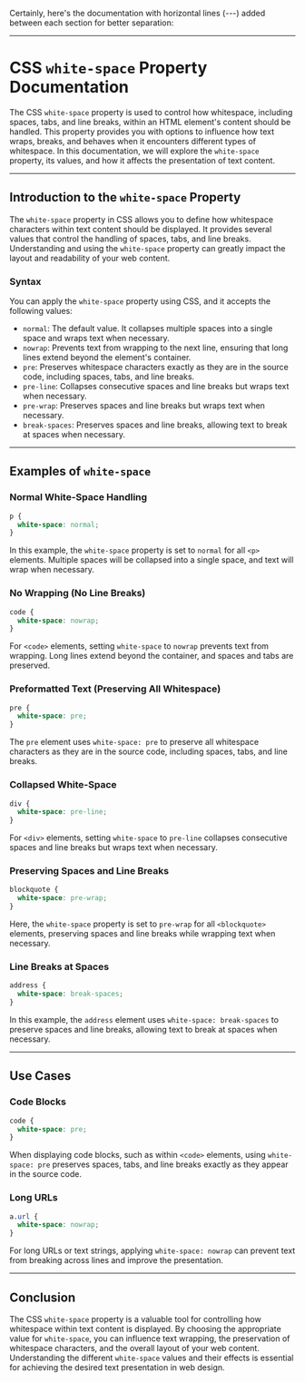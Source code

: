 Certainly, here's the documentation with horizontal lines (---) added between each section for better separation:

---

# CSS `white-space` Property Documentation

The CSS `white-space` property is used to control how whitespace, including spaces, tabs, and line breaks, within an HTML element's content should be handled. This property provides you with options to influence how text wraps, breaks, and behaves when it encounters different types of whitespace. In this documentation, we will explore the `white-space` property, its values, and how it affects the presentation of text content.

---

## Introduction to the `white-space` Property

The `white-space` property in CSS allows you to define how whitespace characters within text content should be displayed. It provides several values that control the handling of spaces, tabs, and line breaks. Understanding and using the `white-space` property can greatly impact the layout and readability of your web content.

### Syntax

You can apply the `white-space` property using CSS, and it accepts the following values:

- `normal`: The default value. It collapses multiple spaces into a single space and wraps text when necessary.
- `nowrap`: Prevents text from wrapping to the next line, ensuring that long lines extend beyond the element's container.
- `pre`: Preserves whitespace characters exactly as they are in the source code, including spaces, tabs, and line breaks.
- `pre-line`: Collapses consecutive spaces and line breaks but wraps text when necessary.
- `pre-wrap`: Preserves spaces and line breaks but wraps text when necessary.
- `break-spaces`: Preserves spaces and line breaks, allowing text to break at spaces when necessary.

---

## Examples of `white-space`

### Normal White-Space Handling

```css
p {
  white-space: normal;
}
```

In this example, the `white-space` property is set to `normal` for all `<p>` elements. Multiple spaces will be collapsed into a single space, and text will wrap when necessary.

### No Wrapping (No Line Breaks)

```css
code {
  white-space: nowrap;
}
```

For `<code>` elements, setting `white-space` to `nowrap` prevents text from wrapping. Long lines extend beyond the container, and spaces and tabs are preserved.

### Preformatted Text (Preserving All Whitespace)

```css
pre {
  white-space: pre;
}
```

The `pre` element uses `white-space: pre` to preserve all whitespace characters as they are in the source code, including spaces, tabs, and line breaks.

### Collapsed White-Space

```css
div {
  white-space: pre-line;
}
```

For `<div>` elements, setting `white-space` to `pre-line` collapses consecutive spaces and line breaks but wraps text when necessary.

### Preserving Spaces and Line Breaks

```css
blockquote {
  white-space: pre-wrap;
}
```

Here, the `white-space` property is set to `pre-wrap` for all `<blockquote>` elements, preserving spaces and line breaks while wrapping text when necessary.

### Line Breaks at Spaces

```css
address {
  white-space: break-spaces;
}
```

In this example, the `address` element uses `white-space: break-spaces` to preserve spaces and line breaks, allowing text to break at spaces when necessary.

---

## Use Cases

### Code Blocks

```css
code {
  white-space: pre;
}
```

When displaying code blocks, such as within `<code>` elements, using `white-space: pre` preserves spaces, tabs, and line breaks exactly as they appear in the source code.

### Long URLs

```css
a.url {
  white-space: nowrap;
}
```

For long URLs or text strings, applying `white-space: nowrap` can prevent text from breaking across lines and improve the presentation.

---

## Conclusion

The CSS `white-space` property is a valuable tool for controlling how whitespace within text content is displayed. By choosing the appropriate value for `white-space`, you can influence text wrapping, the preservation of whitespace characters, and the overall layout of your web content. Understanding the different `white-space` values and their effects is essential for achieving the desired text presentation in web design.
